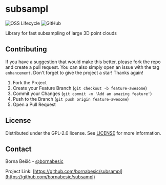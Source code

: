 
# subsampl

![OSS Lifecycle](https://img.shields.io/osslifecycle/bornabesic/subsampl?label=oss%20lifecycle%20%282023-03%29&style=flat-square)
![GitHub](https://img.shields.io/github/license/bornabesic/subsampl?style=flat-square)

Library for fast subsampling of large 3D point clouds

## Contributing

If you have a suggestion that would make this better, please fork the repo and create a pull request. You can also simply open an issue with the tag `enhancement`.
Don't forget to give the project a star! Thanks again!

1. Fork the Project
2. Create your Feature Branch (`git checkout -b feature-awesome`)
3. Commit your Changes (`git commit -m 'Add an amazing feature'`)
4. Push to the Branch (`git push origin feature-awesome`)
5. Open a Pull Request

## License

Distributed under the GPL-2.0 license. See [LICENSE](LICENSE) for more information.

## Contact

Borna Bešić - [@bornabesic](https://github.com/bornabesic)

Project Link: [https://github.com/bornabesic/subsampl](https://github.com/bornabesic/subsampl)
